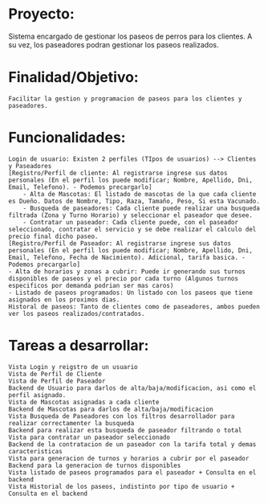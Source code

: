 # Proyecto:
Sistema encargado de gestionar los paseos de perros para los clientes. A su vez, los paseadores podran gestionar los paseos realizados.

# Finalidad/Objetivo:
	Facilitar la gestion y programacion de paseos para los clientes y paseadores.

# Funcionalidades:
    Login de usuario: Existen 2 perfiles (TIpos de usuarios) --> Clientes y Paseadores
    [Registro/Perfil de cliente: Al registrarse ingrese sus datos personales (En el perfil los puede modificar; Nombre, Apellido, Dni, Email, Telefono). - Podemos precargarlo]
        - Alta de Mascotas: El listado de mascotas de la que cada cliente es Dueño. Datos de Nombre, Tipo, Raza, Tamaño, Peso, Si esta Vacunado.
        - Busqueda de paseadores: Cada cliente puede realizar una busqueda filtrada (Zona y Turno Horario) y seleccionar el paseador que desee.
        - Contratar un paseador: Cada cliente puede, con el paseador seleccionado, contratar el servicio y se debe realizar el calculo del precio final dicho paseo.
    [Registro/Perfil de Paseador: Al registrarse ingrese sus datos personales (En el perfil los puede modificar; Nombre, Apellido, Dni, Email, Telefono, Fecha de Nacimiento). Adicional, tarifa basica. - Podemos precargarlo]
	- Alta de horarios y zonas a cubrir: Puede ir generando sus turnos disponibles de paseos y el precio por cada turno (Algunos turnos especificos por demanda podrian ser mas caros)
	- Listado de paseos programados: Un listado con los paseos que tiene asignados en los proximos dias.
    Historal de paseos: Tanto de clientes como de paseadores, ambos pueden ver los paseos realizados/contratados.

# Tareas a desarrollar:
    Vista Login y reigstro de un usuario
    Vista de Perfil de Cliente
    Vista de Perfil de Paseador
    Backend de Usuario para darlos de alta/baja/modificacion, asi como el perfil asignado.
    Vista de Mascotas asignadas a cada cliente
    Backend de Mascotas para darlos de alta/baja/modificacion
    Vista Busqueda de Paseadores con los filtros desarrollador para realizar correctamenter la busqueda
    Backend para realizar esta busqueda de paseador filtrando o total
    Vista para contratar un paseador seleccionado
    Backend de la contratacion de un paseador con la tarifa total y demas caracteristicas
    Vista para generacion de turnos y horarios a cubrir por el paseador
    Backend para la generacion de turnos disponibles
    Vista listado de paseos programados para el paseador + Consulta en el backend
    Vista Historial de los paseos, indistinto por tipo de usuario + Consulta en el backend
